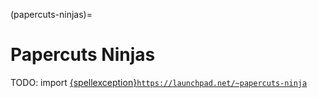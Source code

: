 (papercuts-ninjas)=
# Papercuts Ninjas

TODO: import [{spellexception}`https://launchpad.net/~papercuts-ninja`](https://launchpad.net/~papercuts-ninja)
